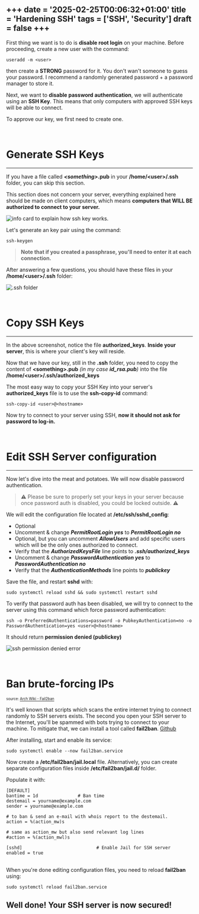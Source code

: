 +++
date = '2025-02-25T00:06:32+01:00'
title = 'Hardening SSH'
tags = ['SSH', 'Security']
draft = false
+++
---
First thing we want is to do is **disable root login** on your machine. Before proceeding, create a new user with the command:

`useradd -m <user>`

then create a **STRONG** password for it. You don't wan't someone to guess your password. I recommend a randomly generated password + a password manager to store it.

Next, we want to **disable password authentication**, we will authenticate using an **SSH Key**. This means that only computers with approved SSH keys will be able to connect.



To approve our key, we first need to create one.

<br>

# Generate SSH Keys
---

If you have a file called ***\<something\>*.pub** in your **/home/\<user\>/.ssh** folder, you can skip this section.

This section does not concern your server, everything explained here should be made on client computers, which means **computers that WILL BE authorized to connect to your server.**

![info card to explain how ssh key works.](/img/ssh-key-based-authentication.png)

Let's generate an key pair using the command:

`ssh-keygen`

> **Note that if you created a passphrase, you'll need to enter it at each connection.**

After answering a few questions, you should have these files in your **/home/\<user\>/.ssh** folder:

![.ssh folder](/img/ssh-folder.png)

<br>

# Copy SSH Keys
---

In the above screenshot, notice the file **authorized_keys**. **Inside your server**, this is where your client's key will reside.

Now that we have our key, still in the **.ssh** folder, you need to copy the content of **\<something\>.pub** *(in my case **id_rsa.pub**)* into the file **/home/\<user\>/.ssh/authorized_keys**

The most easy way to copy your SSH Key into your server's **authorized_keys** file is to use the **ssh-copy-id** command:

`ssh-copy-id <user>@<hostname>`

Now try to connect to your server using SSH, **now it should not ask for password to log-in.**

<br>

# Edit SSH Server configuration
---

Now let's dive into the meat and potatoes. We will now disable password authentication.

> ⚠️ Please be sure to properly set your keys in your server because once password auth is disabled, you could be locked outside. ⚠️

We will edit the configuration file located at **/etc/ssh/sshd_config**:

- Optional
- Uncomment & change ***PermitRootLogin yes*** to ***PermitRootLogin no***
- Optional, but you can uncomment ***AllowUsers*** and add specific users which will be the only ones authorized to connect.
- Verify that the ***AuthorizedKeysFile*** line points to ***.ssh/authorized_keys***
- Uncomment & change ***PasswordAuthentication yes*** to ***PasswordAuthentication no***
- Verify that the ***AuthenticationMethods*** line points to ***publickey***

Save the file, and restart **sshd** with:

`sudo systemctl reload sshd && sudo systemctl restart sshd`

To verify that password auth has been disabled, we will try to connect to the server using this command which force password authentication:

`ssh -o PreferredAuthentications=password -o PubkeyAuthentication=no -o PasswordAuthentication=yes <user>@<hostname>`

It should return **permission denied (publickey)**

![ssh permission denied error](/img/ssh-pw-access-denied.png)

<br>

# Ban brute-forcing IPs
<sub><sup>source: [Arch Wiki - Fail2ban](https://wiki.archlinux.org/title/Fail2ban)</sub></sup>

It's well known that scripts which scans the entire internet trying to connect randomly to SSH servers exists. The second you open your SSH server to the  Internet, you'll be spammed with bots trying to connect to your machine. To mitigate that, we can install a tool called **fail2ban**. [Github](https://github.com/fail2ban/fail2ban)

After installing, start and enable its service:

`sudo systemctl enable --now fail2ban.service`

Now create a **/etc/fail2ban/jail.local** file. Alternatively, you can create separate configuration files inside **/etc/fail2ban/jail.d/** folder.

Populate it with:

<pre>
<code class="conf">[DEFAULT]
bantime = 1d               # Ban time
destemail = yourname@example.com
sender = yourname@example.com

# to ban & send an e-mail with whois report to the destemail.
action = %(action_mw)s

# same as action_mw but also send relevant log lines
#action = %(action_mwl)s

[sshd]                            # Enable Jail for SSH server
enabled = true
</code>
</pre>

When you're done editing configuration files, you need to reload **fail2ban** using:

`sudo systemctl reload fail2ban.service`

Well done! Your SSH server is now secured!
---
